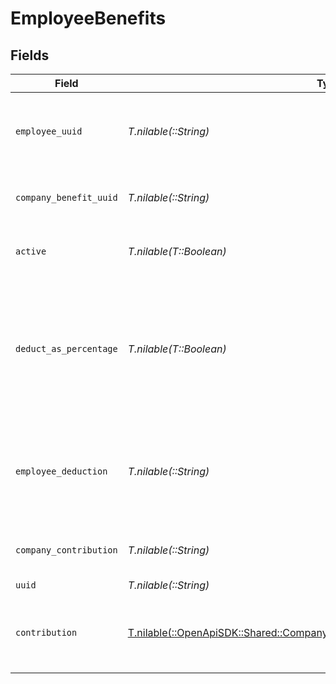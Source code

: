 # EmployeeBenefits


## Fields

| Field                                                                                                                                                    | Type                                                                                                                                                     | Required                                                                                                                                                 | Description                                                                                                                                              |
| -------------------------------------------------------------------------------------------------------------------------------------------------------- | -------------------------------------------------------------------------------------------------------------------------------------------------------- | -------------------------------------------------------------------------------------------------------------------------------------------------------- | -------------------------------------------------------------------------------------------------------------------------------------------------------- |
| `employee_uuid`                                                                                                                                          | *T.nilable(::String)*                                                                                                                                    | :heavy_minus_sign:                                                                                                                                       | The UUID of the employee to which the benefit belongs.                                                                                                   |
| `company_benefit_uuid`                                                                                                                                   | *T.nilable(::String)*                                                                                                                                    | :heavy_minus_sign:                                                                                                                                       | The UUID of the company benefit.                                                                                                                         |
| `active`                                                                                                                                                 | *T.nilable(T::Boolean)*                                                                                                                                  | :heavy_minus_sign:                                                                                                                                       | Whether the employee benefit is active.                                                                                                                  |
| `deduct_as_percentage`                                                                                                                                   | *T.nilable(T::Boolean)*                                                                                                                                  | :heavy_minus_sign:                                                                                                                                       | Whether the employee deduction amount should be treated as a percentage to be deducted from each payroll.                                                |
| `employee_deduction`                                                                                                                                     | *T.nilable(::String)*                                                                                                                                    | :heavy_minus_sign:                                                                                                                                       | The amount to be deducted, per pay period, from the employee's pay.                                                                                      |
| `company_contribution`                                                                                                                                   | *T.nilable(::String)*                                                                                                                                    | :heavy_minus_sign:                                                                                                                                       | The value of the company contribution                                                                                                                    |
| `uuid`                                                                                                                                                   | *T.nilable(::String)*                                                                                                                                    | :heavy_minus_sign:                                                                                                                                       | N/A                                                                                                                                                      |
| `contribution`                                                                                                                                           | [T.nilable(::OpenApiSDK::Shared::CompanyBenefitWithEmployeeBenefitsContribution)](../../models/shared/companybenefitwithemployeebenefitscontribution.md) | :heavy_minus_sign:                                                                                                                                       | An object representing the type and value of the company contribution.                                                                                   |